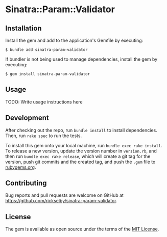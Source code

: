 # Sinatra::Param::Validator


## Installation

Install the gem and add to the application's Gemfile by executing:

    $ bundle add sinatra-param-validator

If bundler is not being used to manage dependencies, install the gem by executing:

    $ gem install sinatra-param-validator

## Usage

TODO: Write usage instructions here

## Development

After checking out the repo, run `bundle install` to install dependencies. Then, run `rake spec` to run the tests.

To install this gem onto your local machine, run `bundle exec rake install`. 
To release a new version, update the version number in `version.rb`, and then run `bundle exec rake release`, 
which will create a git tag for the version, push git commits and the created tag, 
and push the `.gem` file to [rubygems.org](https://rubygems.org).

## Contributing

Bug reports and pull requests are welcome on GitHub at https://github.com/rickselby/sinatra-param-validator.

## License

The gem is available as open source under the terms of the [MIT License](https://opensource.org/licenses/MIT).
